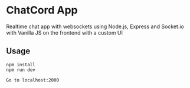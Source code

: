 # ChatCord App
Realtime chat app with websockets using Node.js, Express and Socket.io with Vanilla JS on the frontend with a custom UI

## Usage
```
npm install
npm run dev

Go to localhost:2000
```
